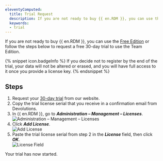 ```yaml
---
eleventyComputed:
  title: Trial Request
  description: If you are not ready to buy {{ en.RDM }}, you can use the Free Edition or follow the steps below to request a free 30-day trial to use the Team Edition.
  keywords:
  - trial
---
```

If you are not ready to buy {{ en.RDM }}, you can use the [Free Edition](/rdm/windows/installation/client/registration/free-edition/) or follow the steps below to request a free 30-day trial to use the Team Edition.

{% snippet icon.badgeInfo %} 
If you decide not to register by the end of the trial, your data will not be altered or erased, and you will have full access to it once you provide a license key.
{% endsnippet %}

## Steps 

1. Request your [30-day trial](https://devolutions.net/remote-desktop-manager/trial) from our website. 
1. Copy the trial license serial that you receive in a confirmation email from Devolutions. 
1. In {{ en.RDM }}, go to ***Administration – Management – Licenses***.  
![Administration – Management – Licenses](https://webdevolutions.azureedge.net/docs/en/rdm/windows/clip3417.png) 
1. Click ***Add License***.  
![Add License](https://webdevolutions.azureedge.net/docs/en/rdm/windows/RdmWin4060.png) 
1. Paste the trial license serial from step 2 in the ***License*** field, then click ***OK***.  
![License Field](https://webdevolutions.azureedge.net/docs/en/rdm/windows/RDMWin0000.png) 

Your trial has now started. 
